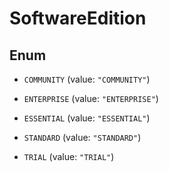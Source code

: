 

# SoftwareEdition

## Enum


* `COMMUNITY` (value: `"COMMUNITY"`)

* `ENTERPRISE` (value: `"ENTERPRISE"`)

* `ESSENTIAL` (value: `"ESSENTIAL"`)

* `STANDARD` (value: `"STANDARD"`)

* `TRIAL` (value: `"TRIAL"`)



